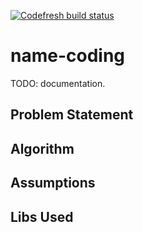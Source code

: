 [![Codefresh build status]( https://g.codefresh.io/api/badges/pipeline/balamuru/Name%20Coding%20Pipeline%2Fname-coding?key=eyJhbGciOiJIUzI1NiJ9.NWVkNzZlMDU5NDlmOTEzZmZiMzdkNDRk.0x7Kq3MA9pIYIpWRlotu-B_rhFLJKDHcArLLQBos6is&type=cf-1)]( https%3A%2F%2Fg.codefresh.io%2Fpipelines%2Fname-coding%2Fbuilds%3Ffilter%3Dtrigger%3Abuild~Build%3Bpipeline%3A5ed76e90ccb58a9eeea8392c~name-coding)
# name-coding
TODO: documentation.

## Problem Statement

## Algorithm 

## Assumptions

## Libs Used
